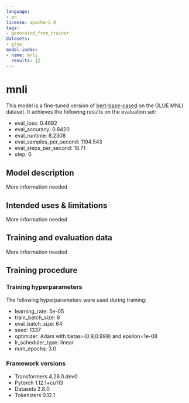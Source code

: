 ```yaml
---
language:
- en
license: apache-2.0
tags:
- generated_from_trainer
datasets:
- glue
model-index:
- name: mnli
  results: []
---
```


<!-- This model card has been generated automatically according to the information the Trainer had access to. You
should probably proofread and complete it, then remove this comment. -->

# mnli

This model is a fine-tuned version of [bert-base-cased](https://huggingface.co/bert-base-cased) on the GLUE MNLI dataset.
It achieves the following results on the evaluation set:
- eval_loss: 0.4692
- eval_accuracy: 0.8420
- eval_runtime: 8.2308
- eval_samples_per_second: 1194.543
- eval_steps_per_second: 18.71
- step: 0

## Model description

More information needed

## Intended uses & limitations

More information needed

## Training and evaluation data

More information needed

## Training procedure

### Training hyperparameters

The following hyperparameters were used during training:
- learning_rate: 5e-05
- train_batch_size: 8
- eval_batch_size: 64
- seed: 1337
- optimizer: Adam with betas=(0.9,0.999) and epsilon=1e-08
- lr_scheduler_type: linear
- num_epochs: 3.0

### Framework versions

- Transformers 4.26.0.dev0
- Pytorch 1.12.1+cu113
- Datasets 2.8.0
- Tokenizers 0.12.1
